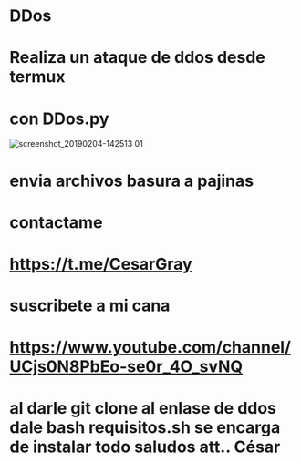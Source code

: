 # DDos
# Realiza un ataque de ddos desde termux
# con DDos.py 
![screenshot_20190204-142513 01](https://user-images.githubusercontent.com/46208706/52235098-ca86b580-2888-11e9-90a1-f66e1443bf59.png)

# envia archivos basura a pajinas
# contactame
# https://t.me/CesarGray
# suscribete a mi cana
# https://www.youtube.com/channel/UCjs0N8PbEo-se0r_4O_svNQ
# al darle git clone al enlase de ddos dale bash requisitos.sh se encarga de instalar todo saludos att.. César
